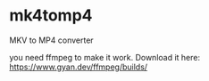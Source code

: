 # mk4tomp4
MKV to MP4 converter

you need ffmpeg to make it work. Download it here: https://www.gyan.dev/ffmpeg/builds/
